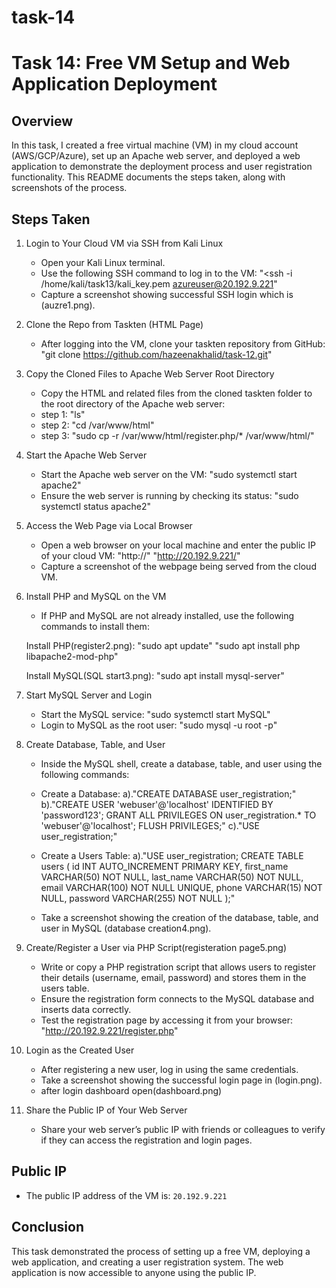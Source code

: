 # task-14

# Task 14: Free VM Setup and Web Application Deployment

## Overview

In this task, I created a free virtual machine (VM) in my cloud account (AWS/GCP/Azure), set up an Apache web server, and deployed a web application to demonstrate the deployment process and user registration functionality. This README documents the steps taken, along with screenshots of the process.

## Steps Taken

1. Login to Your Cloud VM via SSH from Kali Linux
   - Open your Kali Linux terminal.
   - Use the following SSH command to log in to the VM:
     "<ssh -i /home/kali/task13/kali_key.pem azureuser@20.192.9.221"
   -  Capture a screenshot showing successful SSH login which is (auzre1.png).

2. Clone the Repo from Taskten (HTML Page)
   - After logging into the VM, clone your taskten repository from GitHub:
     "git clone https://github.com/hazeenakhalid/task-12.git"

3. Copy the Cloned Files to Apache Web Server Root Directory
   - Copy the HTML and related files from the cloned taskten folder to the root directory of the Apache web server:
   - step 1: "ls"
   - step 2: "cd /var/www/html"
   - step 3: "sudo cp -r /var/www/html/register.php/* /var/www/html/"

4. Start the Apache Web Server
   - Start the Apache web server on the VM:
     "sudo systemctl start apache2"
   - Ensure the web server is running by checking its status:
     "sudo systemctl status apache2"

5. Access the Web Page via Local Browser
   - Open a web browser on your local machine and enter the public IP of your cloud VM:
     "http://<your-vm-public-ip>"
     "http://20.192.9.221/"
   - Capture a screenshot of the webpage being served from the cloud VM.

6. Install PHP and MySQL on the VM
   - If PHP and MySQL are not already installed, use the following commands to install them:

   Install PHP(register2.png):
    "sudo apt update"
    "sudo apt install php libapache2-mod-php"
   
   Install MySQL(SQL start3.png):
    "sudo apt install mysql-server"

7. Start MySQL Server and Login
   - Start the MySQL service:
   "sudo systemctl start MySQL"
   - Login to MySQL as the root user:
   "sudo mysql -u root -p"

8. Create Database, Table, and User
   - Inside the MySQL shell, create a database, table, and user using the following commands:

   - Create a Database:
     a)."CREATE DATABASE user_registration;"
     b)."CREATE USER 'webuser'@'localhost' IDENTIFIED BY 'password123';
        GRANT ALL PRIVILEGES ON user_registration.* TO 'webuser'@'localhost';
        FLUSH PRIVILEGES;"
     c)."USE user_registration;"

   - Create a Users Table:
       a)."USE user_registration;
    CREATE TABLE users (
    id INT AUTO_INCREMENT PRIMARY KEY,
    first_name VARCHAR(50) NOT NULL,
    last_name VARCHAR(50) NOT NULL,
    email VARCHAR(100) NOT NULL UNIQUE,
    phone VARCHAR(15) NOT NULL,
    password VARCHAR(255) NOT NULL
   );"


   - Take a screenshot showing the creation of the database, table, and user in MySQL (database creation4.png).

9. Create/Register a User via PHP Script(registeration page5.png)
   - Write or copy a PHP registration script that allows users to register their details (username, email, password) and stores them in the users table.
   - Ensure the registration form connects to the MySQL database and inserts data correctly.
   - Test the registration page by accessing it from your browser:
     "http://20.192.9.221/register.php"

10. Login as the Created User
    - After registering a new user, log in using the same credentials.
    - Take a screenshot showing the successful login page in (login.png).
    - after login dashboard open(dashboard.png)

11. Share the Public IP of Your Web Server
    - Share your web server’s public IP with friends or colleagues to verify if they can access the registration and login pages.

## Public IP
- The public IP address of the VM is: `20.192.9.221`

## Conclusion
This task demonstrated the process of setting up a free VM, deploying a web application, and creating a user registration system. The web application is now accessible to anyone using the public IP.
